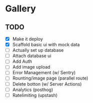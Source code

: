 # Gallery

## TODO

- [x] Make it deploy
- [x] Scaffold basic ui with mock data
- [ ] Actually set up database
- [ ] Attach database ui
- [ ] Add Auth
- [ ] Add image upload
- [ ] Error Management (w/ Sentry)
- [ ] Rounting/image page (parallel route)
- [ ] Delete botton (w/ Server Actions)
- [ ] Analytics (posthog)
- [ ] Ratelimiting (upstash)
